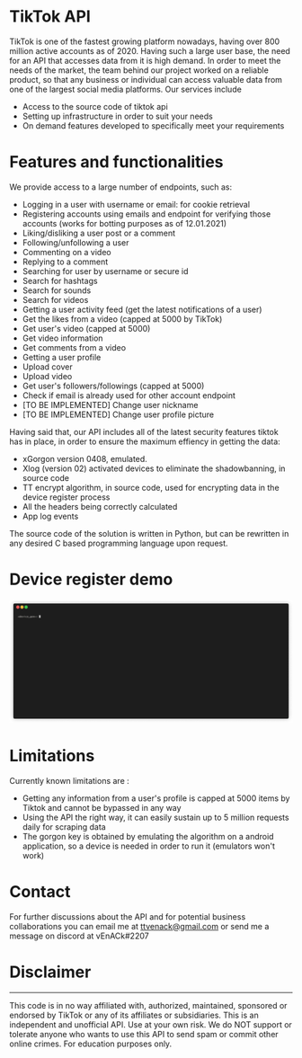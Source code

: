 # TikTok API

TikTok is one of the fastest growing platform nowadays, having over 800 million active accounts as of 2020. Having such a large user base, the need for an API that accesses data from it is high demand. In order to meet the needs of the market, the team behind our project worked on a reliable product, so that any business or individual can access valuable data from one of the largest social media platforms.
Our services include

  - Access to the source code of tiktok api
  - Setting up infrastructure in order to suit your needs
  - On demand features developed to specifically meet your requirements

# Features and functionalities
We provide access to a large number of endpoints, such as:
  - Logging in a user with username or email: for cookie retrieval
  - Registering accounts using emails and endpoint for verifying those accounts (works for botting purposes as of 12.01.2021)
  - Liking/disliking a user post or a comment
  - Following/unfollowing a user
  - Commenting on a video
  - Replying to a comment
  - Searching for user by username or secure id
  - Search for hashtags
  - Search for sounds
  - Search for videos
  - Getting a user activity feed (get the latest notifications of a user)
  - Get the likes from a video (capped at 5000 by TikTok)
  - Get user's video (capped at 5000)
  - Get video information
  - Get comments from a video
  - Getting a user profile
  - Upload cover
  - Upload video
  - Get user's followers/followings (capped at 5000)
  - Check if email is already used for other account endpoint
  - [TO BE IMPLEMENTED] Change user nickname
  - [TO BE IMPLEMENTED] Change user profile picture

Having said that, our API includes all of the latest security features tiktok has in place, in order to ensure the maximum effiency in getting the data:

  - xGorgon version 0408, emulated. 
  - Xlog (version 02) activated devices to eliminate the shadowbanning, in source code
  - TT encrypt algorithm, in source code, used for encrypting data in the device register process
  - All the headers being correctly calculated
  - App log events

The source code of the solution is written in Python, but can be rewritten in any desired C based programming language upon request.

# Device register demo
![](dev_register.gif)


# Limitations

Currently known limitations are :

- Getting any information from a user's profile is capped at 5000 items by Tiktok and cannot be bypassed in any way
- Using the API the right way, it can easily sustain up to 5 million requests daily for scraping data
- The gorgon key is obtained by emulating the algorithm on a android application, so a device is needed in order to run it (emulators won't work)

# Contact

For further discussions about the API and for potential business collaborations you can email me at ttvenack@gmail.com or send me a message on discord at vEnACk#2207

# Disclaimer
----
This code is in no way affiliated with, authorized, maintained, sponsored or endorsed by TikTok or any of its affiliates or subsidiaries. This is an independent and unofficial API. Use at your own risk. We do NOT support or tolerate anyone who wants to use this API to send spam or commit other online crimes. For education purposes only.
